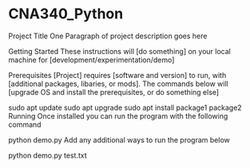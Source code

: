 # CNA340_Python
Project Title
One Paragraph of project description goes here

Getting Started
These instructions will [do something] on your local machine for [development/experimentation/demo]

Prerequisites
[Project] requires [software and version] to run, with [additional packages, libaries, or mods]. The commands below will [upgrade OS and install the prerequisites, or do something else]

sudo apt update
sudo apt upgrade
sudo apt install package1 package2
Running
Once installed you can run the program with the following command

python demo.py
Add any additional ways to run the program below

python demo.py test.txt
